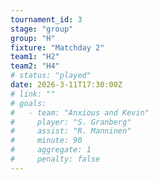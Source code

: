```yaml
---
tournament_id: 3
stage: "group"
group: "H"
fixture: "Matchday 2"
team1: "H2"
team2: "H4"
# status: "played"
date: 2026-3-11T17:30:00Z
# link: ""
# goals:
#   - team: "Anxious and Kevin"
#     player: "S. Granberg"
#     assist: "R. Manninen"
#     minute: 90
#     aggregate: 1
#     penalty: false
---
```

